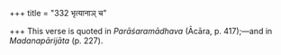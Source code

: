 +++
title = "332 भृत्यानाञ् च"

+++
This verse is quoted in *Parāśaramādhava* (Ācāra, p. 417);—and in
*Madanapārijāta* (p. 227).


